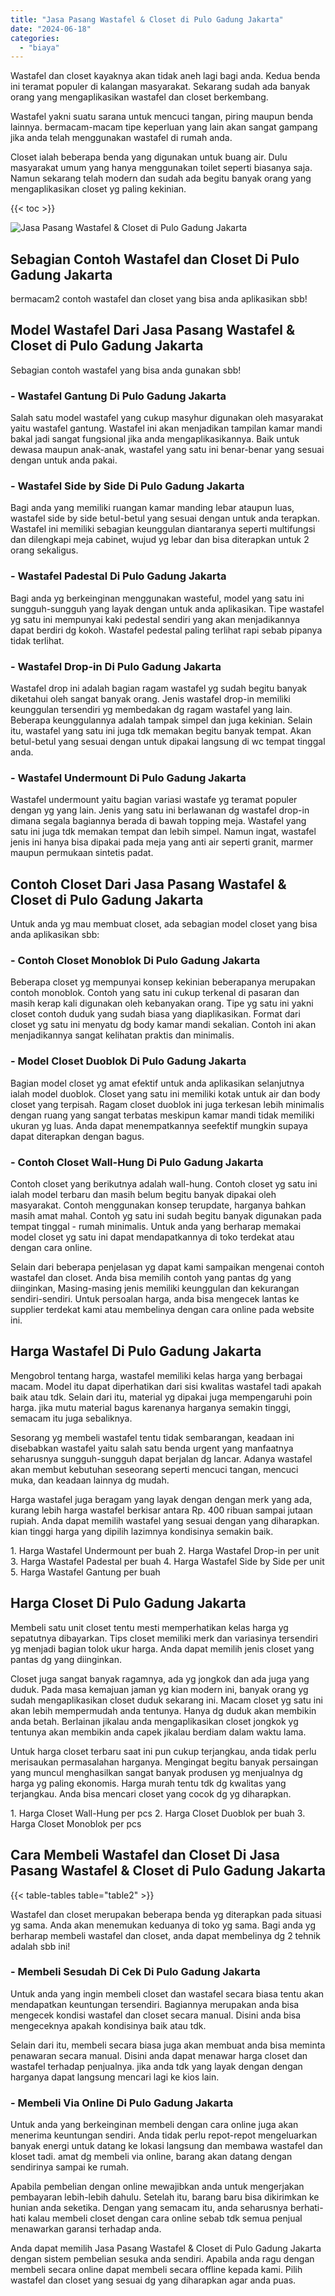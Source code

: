 ```yaml
---
title: "Jasa Pasang Wastafel & Closet di Pulo Gadung Jakarta"
date: "2024-06-18"
categories: 
  - "biaya"
---
```


Wastafel dan closet kayaknya akan tidak aneh lagi bagi anda. Kedua benda ini teramat populer di kalangan masyarakat. Sekarang sudah ada banyak orang yang mengaplikasikan wastafel dan closet berkembang.

Wastafel yakni suatu sarana untuk mencuci tangan, piring maupun benda lainnya. bermacam-macam tipe keperluan yang lain akan sangat gampang jika anda telah menggunakan wastafel di rumah anda.

Closet ialah beberapa benda yang digunakan untuk buang air. Dulu masyarakat umum yang hanya menggunakan toilet seperti biasanya saja. Namun sekarang telah modern dan sudah ada begitu banyak orang yang mengaplikasikan closet yg paling kekinian.

{{< toc >}}

![Jasa Pasang Wastafel & Closet di Pulo Gadung Jakarta](/images/wastafel-closet-murah36.png)

## Sebagian Contoh Wastafel dan Closet Di Pulo Gadung Jakarta

bermacam2 contoh wastafel dan closet yang bisa anda aplikasikan sbb!

## Model Wastafel Dari Jasa Pasang Wastafel & Closet di Pulo Gadung Jakarta

Sebagian contoh wastafel yang bisa anda gunakan sbb!

### \- Wastafel Gantung Di Pulo Gadung Jakarta

Salah satu model wastafel yang cukup masyhur digunakan oleh masyarakat yaitu wastafel gantung. Wastafel ini akan menjadikan tampilan kamar mandi bakal jadi sangat fungsional jika anda mengaplikasikannya. Baik untuk dewasa maupun anak-anak, wastafel yang satu ini benar-benar yang sesuai dengan untuk anda pakai.

### \- Wastafel Side by Side Di Pulo Gadung Jakarta

Bagi anda yang memiliki ruangan kamar manding lebar ataupun luas, wastafel side by side betul-betul yang sesuai dengan untuk anda terapkan. Wastafel ini memiliki sebagian keunggulan diantaranya seperti multifungsi dan dilengkapi meja cabinet, wujud yg lebar dan bisa diterapkan untuk 2 orang sekaligus.

### \- Wastafel Padestal Di Pulo Gadung Jakarta

Bagi anda yg berkeinginan menggunakan wasteful, model yang satu ini sungguh-sungguh yang layak dengan untuk anda aplikasikan. Tipe wastafel yg satu ini mempunyai kaki pedestal sendiri yang akan menjadikannya dapat berdiri dg kokoh. Wastafel pedestal paling terlihat rapi sebab pipanya tidak terlihat.

### \- Wastafel Drop-in Di Pulo Gadung Jakarta

Wastafel drop ini adalah bagian ragam wastafel yg sudah begitu banyak diketahui oleh sangat banyak orang. Jenis wastafel drop-in memiliki keunggulan tersendiri yg membedakan dg ragam wastafel yang lain. Beberapa keunggulannya adalah tampak simpel dan juga kekinian. Selain itu, wastafel yang satu ini juga tdk memakan begitu banyak tempat. Akan betul-betul yang sesuai dengan untuk dipakai langsung di wc tempat tinggal anda.

### \- Wastafel Undermount Di Pulo Gadung Jakarta

Wastafel undermount yaitu bagian variasi wastafe yg teramat populer dengan yg yang lain. Jenis yang satu ini berlawanan dg wastafel drop-in dimana segala bagiannya berada di bawah topping meja. Wastafel yang satu ini juga tdk memakan tempat dan lebih simpel. Namun ingat, wastafel jenis ini hanya bisa dipakai pada meja yang anti air seperti granit, marmer maupun permukaan sintetis padat.

## Contoh Closet Dari Jasa Pasang Wastafel & Closet di Pulo Gadung Jakarta

Untuk anda yg mau membuat closet, ada sebagian model closet yang bisa anda aplikasikan sbb:

### \- Contoh Closet Monoblok Di Pulo Gadung Jakarta

Beberapa closet yg mempunyai konsep kekinian beberapanya merupakan contoh monoblok. Contoh yang satu ini cukup terkenal di pasaran dan masih kerap kali digunakan oleh kebanyakan orang. Tipe yg satu ini yakni closet contoh duduk yang sudah biasa yang diaplikasikan. Format dari closet yg satu ini menyatu dg body kamar mandi sekalian. Contoh ini akan menjadikannya sangat kelihatan praktis dan minimalis.

### \- Model Closet Duoblok Di Pulo Gadung Jakarta

Bagian model closet yg amat efektif untuk anda aplikasikan selanjutnya ialah model duoblok. Closet yang satu ini memiliki kotak untuk air dan body closet yang terpisah. Ragam closet duoblok ini juga terkesan lebih minimalis dengan ruang yang sangat terbatas meskipun kamar mandi tidak memiliki ukuran yg luas. Anda dapat menempatkannya seefektif mungkin supaya dapat diterapkan dengan bagus.

### \- Contoh Closet Wall-Hung Di Pulo Gadung Jakarta

Contoh closet yang berikutnya adalah wall-hung. Contoh closet yg satu ini ialah model terbaru dan masih belum begitu banyak dipakai oleh masyarakat. Contoh menggunakan konsep terupdate, harganya bahkan masih amat mahal. Contoh yg satu ini sudah begitu banyak digunakan pada tempat tinggal - rumah minimalis. Untuk anda yang berharap memakai model closet yg satu ini dapat mendapatkannya di toko terdekat atau dengan cara online.

Selain dari beberapa penjelasan yg dapat kami sampaikan mengenai contoh wastafel dan closet. Anda bisa memilih contoh yang pantas dg yang diinginkan, Masing-masing jenis memiliki keunggulan dan kekurangan sendiri-sendiri. Untuk persoalan harga, anda bisa mengecek lantas ke supplier terdekat kami atau membelinya dengan cara online pada website ini.

## Harga Wastafel Di Pulo Gadung Jakarta

Mengobrol tentang harga, wastafel memiliki kelas harga yang berbagai macam. Model itu dapat diperhatikan dari sisi kwalitas wastafel tadi apakah baik atau tdk. Selain dari itu, material yg dipakai juga mempengaruhi poin harga. jika mutu material bagus karenanya harganya semakin tinggi, semacam itu juga sebaliknya.

Sesorang yg membeli wastafel tentu tidak sembarangan, keadaan ini disebabkan wastafel yaitu salah satu benda urgent yang manfaatnya seharusnya sungguh-sungguh dapat berjalan dg lancar. Adanya wastafel akan membut kebutuhan seseorang seperti mencuci tangan, mencuci muka, dan keadaan lainnya dg mudah.

Harga wastafel juga beragam yang layak dengan dengan merk yang ada, kurang lebih harga wastafel berkisar antara Rp. 400 ribuan sampai jutaan rupiah. Anda dapat memilih wastafel yang sesuai dengan yang diharapkan. kian tinggi harga yang dipilih lazimnya kondisinya semakin baik.

1\. Harga Wastafel Undermount per buah 2. Harga Wastafel Drop-in per unit 3. Harga Wastafel Padestal per buah 4. Harga Wastafel Side by Side per unit 5. Harga Wastafel Gantung per buah

## Harga Closet Di Pulo Gadung Jakarta

Membeli satu unit closet tentu mesti memperhatikan kelas harga yg sepatutnya dibayarkan. Tips closet memiliki merk dan variasinya tersendiri yg menjadi bagian tolok ukur harga. Anda dapat memilih jenis closet yang pantas dg yang diinginkan.

Closet juga sangat banyak ragamnya, ada yg jongkok dan ada juga yang duduk. Pada masa kemajuan jaman yg kian modern ini, banyak orang yg sudah mengaplikasikan closet duduk sekarang ini. Macam closet yg satu ini akan lebih mempermudah anda tentunya. Hanya dg duduk akan membikin anda betah. Berlainan jikalau anda mengaplikasikan closet jongkok yg tentunya akan membikin anda capek jikalau berdiam dalam waktu lama.

Untuk harga closet terbaru saat ini pun cukup terjangkau, anda tidak perlu merisaukan permasalahan harganya. Mengingat begitu banyak persaingan yang muncul menghasilkan sangat banyak produsen yg menjualnya dg harga yg paling ekonomis. Harga murah tentu tdk dg kwalitas yang terjangkau. Anda bisa mencari closet yang cocok dg yg diharapkan.

1\. Harga Closet Wall-Hung per pcs 2. Harga Closet Duoblok per buah 3. Harga Closet Monoblok per pcs

## Cara Membeli Wastafel dan Closet Di Jasa Pasang Wastafel & Closet di Pulo Gadung Jakarta

{{< table-tables table="table2" >}}

Wastafel dan closet merupakan beberapa benda yg diterapkan pada situasi yg sama. Anda akan menemukan keduanya di toko yg sama. Bagi anda yg berharap membeli wastafel dan closet, anda dapat membelinya dg 2 tehnik adalah sbb ini!

### \- Membeli Sesudah Di Cek Di Pulo Gadung Jakarta

Untuk anda yang ingin membeli closet dan wastafel secara biasa tentu akan mendapatkan keuntungan tersendiri. Bagiannya merupakan anda bisa mengecek kondisi wastafel dan closet secara manual. Disini anda bisa mengeceknya apakah kondisinya baik atau tdk.

Selain dari itu, membeli secara biasa juga akan membuat anda bisa meminta penawaran secara manual. Disini anda dapat menawar harga closet dan wastafel terhadap penjualnya. jika anda tdk yang layak dengan dengan harganya dapat langsung mencari lagi ke kios lain.

### \- Membeli Via Online Di Pulo Gadung Jakarta

Untuk anda yang berkeinginan membeli dengan cara online juga akan menerima keuntungan sendiri. Anda tidak perlu repot-repot mengeluarkan banyak energi untuk datang ke lokasi langsung dan membawa wastafel dan kloset tadi. amat dg membeli via online, barang akan datang dengan sendirinya sampai ke rumah.

Apabila pembelian dengan online mewajibkan anda untuk mengerjakan pembayaran lebih-lebih dahulu. Setelah itu, barang baru bisa dikirimkan ke hunian anda seketika. Dengan yang semacam itu, anda seharusnya berhati-hati kalau membeli closet dengan cara online sebab tdk semua penjual menawarkan garansi terhadap anda.

Anda dapat memilih Jasa Pasang Wastafel & Closet di Pulo Gadung Jakarta dengan sistem pembelian sesuka anda sendiri. Apabila anda ragu dengan membeli secara online dapat membeli secara offline kepada kami. Pilih wastafel dan closet yang sesuai dg yang diharapkan agar anda puas.
